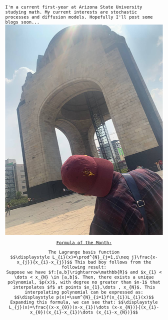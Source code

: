 <script>
MathJax = {
  tex: {
    inlineMath: [['$', '$'], ['\\(', '\\)']]
  },
  svg: {
    fontCache: 'global'
  }
};
</script>
<script type="text/javascript" id="MathJax-script" async
  src="https://cdn.jsdelivr.net/npm/mathjax@3/es5/tex-svg.js">
</script>
<style> body { font-family: "Roboto Mono", monospace; } </style>

I'm a current first-year at Arizona State University studying math.
My current interests are stochastic processes and diffusion models. 
Hopefully I'll post some blogs soon... 
![Book logo](IMG_4777.JPG)

<p align="center"><u>Formula of the Month:</u></p>
<p align="center">
  The Lagrange basis function 
  <br>
  $$\displaystyle L_{i}(x)=\prod^{N}_{j=1,i\neq j}\frac{x-x_{j}}{x_{i}-x_{j}}$$
  This bad boy follows from the following result:
  <br>
  Suppose we have  $f:[a,b]\rightarrow\mathbb{R}$ and $x_{1} < \dots < x_{N} \in [a,b]$. Then, there exists a unique polynomial, $p(x)$, with degree no greater than $n-1$ that interpolates $f$ at points $x_{1},\dots , x_{N}$. This interpolating polynomial can be expressed as:
  <br>
  $$\displaystyle p(x)=\sum^{N}_{i=1}f(x_{i})L_{i}(x)$$ 
  Expanding this formula, we can see that:
  $$\displaystyle L_{j}(x)=\frac{(x-x_{0})(x-x_{1})\dots (x-x_{N})}{(x_{i}-x_{0})(x_{i}-x_{1})\dots (x_{i}-x_{N})}$$
  
  
</p>



